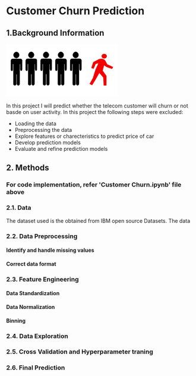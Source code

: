 # Customer Churn Prediction #

## 1.Background Information ##
<div></div>
<img src='1.png' width=300>
</div>

In this project I will predict whether the telecom customer will churn or not basde on user activity. In this project the following steps were excluded:

* Loading the data
* Preprocessing the data
* Explore features or charecteristics to predict price of car
* Develop prediction models
* Evaluate and refine prediction models

## 2. Methods

### For code implementation, refer 'Customer Churn.ipynb' file above

### 2.1. Data
The dataset used is the obtained from IBM open source Datasets. The data

### 2.2. Data Preprocessing 

#### Identify and handle missing values ####

#### Correct data format ####

### 2.3. Feature Engineering ###

#### Data Standardization ####

#### Data Normalization ####

#### Binning ####

### 2.4. Data Exploration ###

### 2.5. Cross Validation and Hyperparameter traning ###

### 2.6. Final Prediction ###




